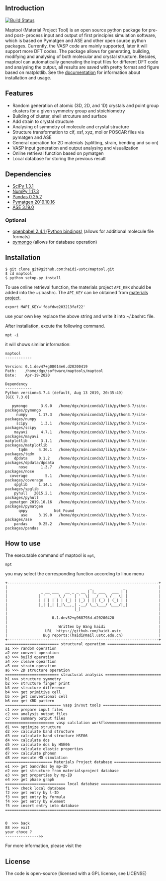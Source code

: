 ## Introduction
[![Build Status](https://travis-ci.org/haidi-ustc/maptool.svg?branch=master)](https://travis-ci.org/haidi-ustc/maptool)

Maptool (Material Project Tool) is an open source python package for pre- and post- process input and output of first principles simulation software, which is based on Pymatgen and ASE and other open source python packages. Currently, the VASP code are mainly supported, later it will support more DFT codes. The package allows for generating, building, modifying and analysing of both molecular and crystal structure. Besides, maptool can automatically generating the input files for different DFT code and analysing the output, all results are saved with pretty format and figure based on matplotlib. See the [documentation](https://github.com/haidi-ustc/maptool/tree/master/doc/) for information about installation and usage.

## Features
* Random generation of atomic (3D, 2D, and 1D) crystals and point group clusters for a given symmetry group and stoichiometry
* Building of cluster, shell strcuture and surface
* Add strain to crystal structure
* Analysing of symmetry of molecule and crystal structure
* Structure transformation to cif, xsf, xyz, mol or POSCAR files via pymatgen and ASE
* General operation for 2D materials (splitting, strain, bending and so on)
* VASP input generation and output analysing and visualization
* Online retrieval function based on pymatgen
* Local database for storing the previous result

## Dependencies
* [SciPy 1.3.1](https://www.scipy.org/install.html)
* [NumPy 1.17.3](https://www.scipy.org/scipylib/download.html)
* [Pandas 0.25.2](https://pandas.pydata.org/getpandas.html)
* [Pymatgen 2019.10.16](http://pymatgen.org/#getting-pymatgen)
* [ASE 3.19.0](https://pypi.org/project/ase)

### Optional
* [openbabel 2.4.1 (Python bindings)](http://openbabel.org/wiki/Main_Page) (allows for additional molecule file formats)
* [pymongo](https://api.mongodb.com/python) (allows for database operation)

## Installation

```
$ git clone git@github.com:haidi-ustc/maptool.git
$ cd maptool
$ python setup.py install
```
To use online retrieval function, the materials project `API_KEK` should be added into the ~/.bashrc. The `API_KEY` can be obtained from [materials project](https://www.materialsproject.org).  

```
export MAPI_KEY='fdafdwe203213faf22'
```
use your own key replace the above string and write it into ~/.bashrc file.

After installation, excute the following command.
```
mpt -i
```
it will shows similar information:
```
maptool
------------

Version: 0.1.dev47+g08014e6.d20200419
Path:    /home/dgx/software/maptools/maptool
Date:    Apr-19-2020

Dependency
------------
Python version=3.7.4 (default, Aug 13 2019, 20:35:49) 
[GCC 7.3.0]

   pymongo      3.9.0   /home/dgx/miniconda3/lib/python3.7/site-packages/pymongo
     numpy     1.17.3   /home/dgx/miniconda3/lib/python3.7/site-packages/numpy
     scipy      1.3.1   /home/dgx/miniconda3/lib/python3.7/site-packages/scipy
    mayavi      4.7.1   /home/dgx/miniconda3/lib/python3.7/site-packages/mayavi
matplotlib      3.1.1   /home/dgx/miniconda3/lib/python3.7/site-packages/matplotlib
      tqdm     4.36.1   /home/dgx/miniconda3/lib/python3.7/site-packages/tqdm
    dpdata     0.1.2    /home/dgx/miniconda3/lib/python3.7/site-packages/dpdata/dpdata
      nose      1.3.7   /home/dgx/miniconda3/lib/python3.7/site-packages/nose
  coverage        5.1   /home/dgx/miniconda3/lib/python3.7/site-packages/coverage
    spglib     1.14.1   /home/dgx/miniconda3/lib/python3.7/site-packages/spglib
    pyhull   2015.2.1   /home/dgx/miniconda3/lib/python3.7/site-packages/pyhull
  pymatgen 2019.10.16   /home/dgx/miniconda3/lib/python3.7/site-packages/pymatgen
      qmpy            Not Found
       ase     3.19.0   /home/dgx/miniconda3/lib/python3.7/site-packages/ase
    pandas     0.25.2   /home/dgx/miniconda3/lib/python3.7/site-packages/pandas
```

## How to use

The executable command of maptool is `mpt`,

```
mpt
```

you may select the corresponding function according to linux menu

```
+--------------------------------------------------------------------+
|                                     _              _               |
|               _ __ ___   __ _ _ __ | |_ ___   ___ | |              |
|              | '_ ` _ \ / _` | '_ \| __/ _ \ / _ \| |              |
|              | | | | | | (_| | |_) | || (_) | (_) | |              |
|              |_| |_| |_|\__,_| .__/ \__\___/ \___/|_|              |
|                              |_|                                   |
|                                                                    |
|                    0.1.dev52+g968793d.d20200420                    |
|                                                                    |
|                       Written by Wang haidi                        |
|                 URL  https://github.com/haidi-ustc                 |
|                Bug reports:(haidi@mail.ustc.edu.cn)                |
+--------------------------------------------------------------------+
======================== structural operation ========================
a1 >>> random operation
a2 >>> convert operation
a3 >>> build operation
a4 >>> cleave opeartion
a5 >>> strain operation
a6 >>> 2D structure operation
======================== structural analysis =========================
b1 >>> structure symmetry
b2 >>> structure finger print
b3 >>> structure difference
b4 >>> get primitive cell
b5 >>> get conventional cell
b6 >>> get XRD pattern
========================= vasp in/out tools ==========================
c1 >>> prepare input files
c2 >>> analysis output files
c3 >>> summary output files
====================== vasp calclation workflow=======================
d1 >>> optimize structure
d2 >>> calculate band structure
d3 >>> calculate band structure HSE06
d4 >>> calculate dos
d5 >>> calculate dos by HSE06
d6 >>> calculate elastic properties
d7 >>> calculate phonon
d8 >>> execute MD simulation
===================== Materials Project database =====================
e1 >>> get band/dos by mp-ID
e2 >>> get structure from materialsproject database
e3 >>> get properties by mp-ID
e4 >>> get phase graph
=========================== local database ===========================
f1 >>> check local database
f2 >>> get entry by l-ID
f3 >>> get entry by formula
f4 >>> get entry by element
f5 >>> insert entry into database
======================================================================


0  >>> back
88 >>> exit
your choce ?
--------------->>
```
For more information, please visit the 

## License
The code is open-source (licensed with a GPL license, see LICENSE)



